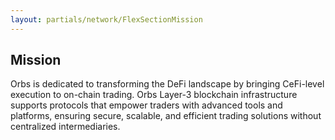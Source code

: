 ```yaml
---
layout: partials/network/FlexSectionMission
---
```


## Mission

Orbs is dedicated to transforming the DeFi landscape by bringing CeFi-level execution to on-chain trading. Orbs Layer-3 blockchain infrastructure supports protocols that empower traders with advanced tools and platforms, ensuring secure, scalable, and efficient trading solutions without centralized intermediaries.
